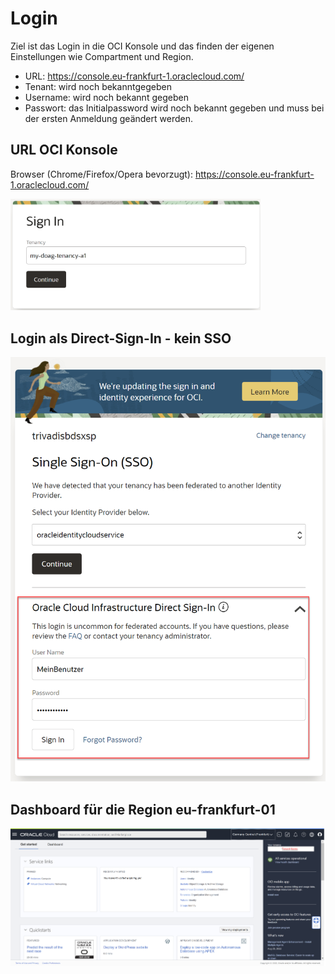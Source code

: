 # Login

Ziel ist das Login in die OCI Konsole und das finden der eigenen Einstellungen wie Compartment und Region.

- URL: <https://console.eu-frankfurt-1.oraclecloud.com/>
- Tenant: wird noch bekanntgegeben
- Username: wird noch bekannt gegeben
- Passwort: das Initialpassword wird noch bekannt gegeben und muss bei der ersten Anmeldung geändert werden.

## URL OCI Konsole

Browser (Chrome/Firefox/Opera bevorzugt): <https://console.eu-frankfurt-1.oraclecloud.com/>

<img src="./../../images/0x02-01-login-01.png" width="400">

## Login als Direct-Sign-In - kein SSO

<img src="./../../images/0x02-01-login-02.png" width="800">

## Dashboard für die Region eu-frankfurt-01

<img src="./../../images/0x02-01-login-03.png" width="800">
